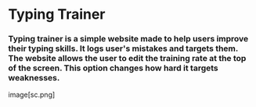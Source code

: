 # Typing Trainer
### Typing trainer is a simple website made to help users improve their typing skills. It logs user's mistakes and targets them. The website allows the user to edit the training rate at the top of the screen. This option changes how hard it targets weaknesses.

image[sc.png]
